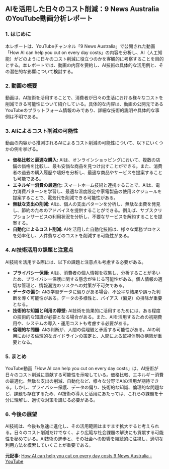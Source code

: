 ## AIを活用した日々のコスト削減：9 News AustraliaのYouTube動画分析レポート

### 1. はじめに

本レポートは、YouTubeチャンネル「9 News Australia」で公開された動画「How AI can help you cut on every day costs」の内容を分析し、AI（人工知能）がどのように日々のコスト削減に役立つのかを客観的に考察することを目的とする。本レポートでは、動画の内容を要約し、AI技術の具体的な活用例と、その潜在的な影響について検討する。

### 2. 動画の概要

動画は、AI技術を活用することで、消費者が日々の生活における様々なコストを削減できる可能性について紹介している。具体的な内容は、動画の公開元であるYouTubeのプラットフォーム情報のみであり、詳細な技術的説明や具体的な事例は不明である。

### 3. AIによるコスト削減の可能性

動画の内容から推測されるAIによるコスト削減の可能性について、以下にいくつかの例を挙げる。

* **価格比較と最適な購入:** AIは、オンラインショッピングにおいて、複数の店舗の価格を比較し、最も安価な商品を見つけ出すことができる。また、消費者の過去の購入履歴や嗜好を分析し、最適な商品やサービスを提案することも可能である。
* **エネルギー消費の最適化:** スマートホーム技術と連携することで、AIは、電力消費パターンを学習し、最適な温度設定や家電製品の使用スケジュールを提案することで、電気代を削減できる可能性がある。
* **無駄な支出の削減:** AIは、個人の支出パターンを分析し、無駄な出費を発見し、節約のためのアドバイスを提供することができる。例えば、サブスクリプションサービスの利用状況を分析し、不要なサービスを解約することを提案する。
* **自動化によるコスト削減:** AIを活用した自動化技術は、様々な業務プロセスを効率化し、人件費などのコストを削減する可能性がある。

### 4. AI技術活用の課題と注意点

AI技術を活用する際には、以下の課題と注意点も考慮する必要がある。

* **プライバシー保護:** AIは、消費者の個人情報を収集し、分析することが多いため、プライバシー保護に関する懸念が生じる可能性がある。個人情報の適切な管理と、情報漏洩のリスクへの対策が不可欠である。
* **データの偏り:** AIの学習データに偏りがある場合、不公平な結果や誤った判断を導く可能性がある。データの多様性と、バイアス（偏見）の排除が重要となる。
* **技術的な知識と利用の障壁:** AI技術を効果的に活用するためには、ある程度の技術的な知識が必要となる場合がある。また、AIを活用するための初期費用や、システムの導入・運用コストも考慮する必要がある。
* **倫理的な問題:** AIの判断が、人間の倫理観と矛盾する可能性がある。AIの利用における倫理的なガイドラインの策定と、人間による監視体制の構築が重要となる。

### 5. まとめ

YouTube動画「How AI can help you cut on every day costs」は、AI技術が日々のコスト削減に貢献する可能性を示唆している。価格比較、エネルギー消費の最適化、無駄な支出の削減、自動化など、様々な分野でAIの活用が期待できる。しかし、プライバシー保護、データの偏り、技術的な知識、倫理的な問題など、課題も存在するため、AI技術の導入と活用にあたっては、これらの課題を十分に理解し、適切な対策を講じる必要がある。

### 6. 今後の展望

AI技術は、今後も急速に進化し、その活用範囲はますます拡大すると考えられる。日々のコスト削減だけでなく、より広範な社会課題の解決にも貢献する可能性を秘めている。AI技術の進歩と、その社会への影響を継続的に注視し、適切な利用方法を模索していくことが重要である。


**元記事:** [How AI can help you cut on every day costs 9 News Australia - YouTube](https://www.youtube.com/watch?v=XQuiDwOsHN8)